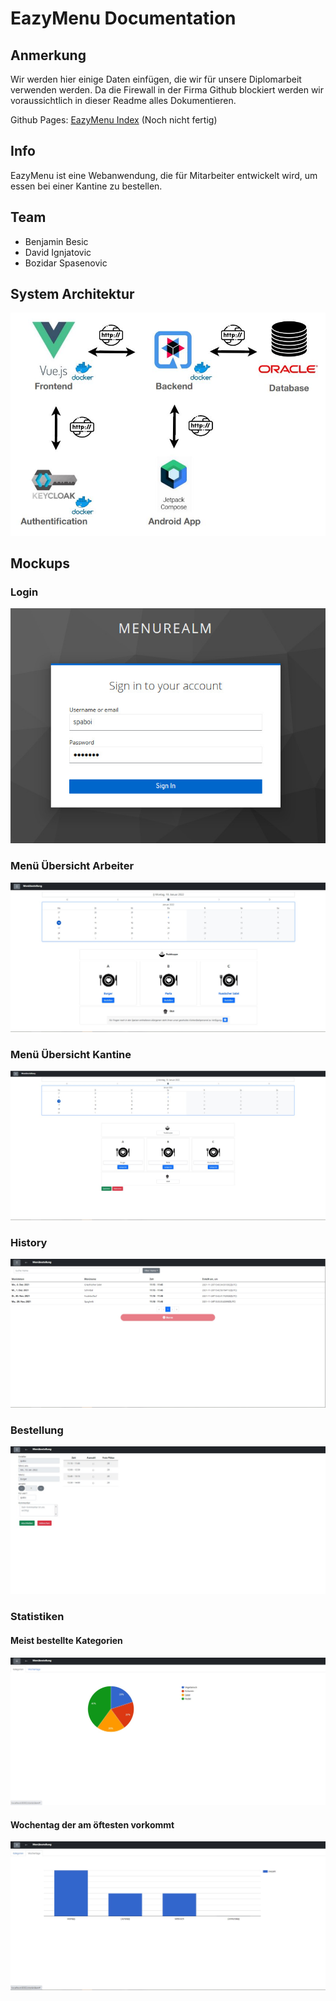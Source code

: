 # EazyMenu Documentation

## Anmerkung

Wir werden hier einige Daten einfügen, die wir für unsere Diplomarbeit verwenden werden. Da die Firewall in der Firma Github blockiert werden wir voraussichtlich in dieser Readme alles Dokumentieren.

Github Pages: [EazyMenu Index](https://musikfreunde.github.io/eazy-menu-docs/) (Noch nicht fertig)

## Info 

EazyMenu ist eine Webanwendung, die für Mitarbeiter entwickelt wird, um essen bei einer Kantine zu bestellen.

## Team

* Benjamin Besic
* David Ignjatovic
* Bozidar Spasenovic




## System Architektur

![sys-arc](images/sys-arc.JPG)

## Mockups

### Login

![login](images/login.JPEG)

### Menü Übersicht Arbeiter


![übersicht](images/main-worker.jpeg)

### Menü Übersicht Kantine

![übersicht](images/main-kantine.jpeg)

### History

![history](images/history.jpeg)

### Bestellung

![history](images/order.jpeg)

### Statistiken 

#### Meist bestellte Kategorien

![history](images/stat1.jpeg)

#### Wochentag der am öftesten vorkommt

![history](images/stat2.jpeg)




